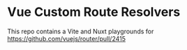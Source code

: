 # Vue Custom Route Resolvers

This repo contains a Vite and Nuxt playgrounds for https://github.com/vuejs/router/pull/2415
